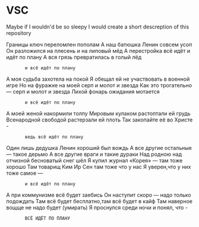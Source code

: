 # VSC
Maybe if I wouldn'd be so sleepy I would create a short descreption of this  repository


Границы ключ переломлен пополам
А наш батюшка Ленин совсем усоп
Он разложился на плесень и на липовый мёд
А перестройка всё идёт и идёт по плану
А вся грязь превратилась в голый лёд  
   
           и всё идёт по плану

А моя судьба захотела на покой
Я обещал ей не участвовать в военной игре
Но на фуражке на моей серп и молот и звезда
Как это трогательно — серп и молот и звезда
Лихой фонарь ожидания мотается

           и всё идёт по плану

А моей женой накормили толпу
Мировым кулаком растоптали ей грудь
Всенародной свободой растерзали ей плоть
Так закопайте её во Христе -

           ведь всё идёт по плану

Один лишь дедушка Ленин хороший был вождь
А все другие остальные — такое дерьмо
А все другие враги и такие дураки
Над родною над отчизной бесноватый снег шёл
Я купил журнал «Корея» — там тоже хорошо
Там товарищ Ким Ир Сен там тоже что у нас
Я уверен,что у них тоже самое — 

           и всё идёт по плану

А при коммунизме всё будет заебись
Он наступит скоро — надо только подождать
Там всё будет бесплатно,там всё будет в кайф
Там наверное вощще не надо будет (умирать)
Я проснулся среди ночи и понял, что -

           ВСЁ ИДЁТ ПО ПЛАНУ
